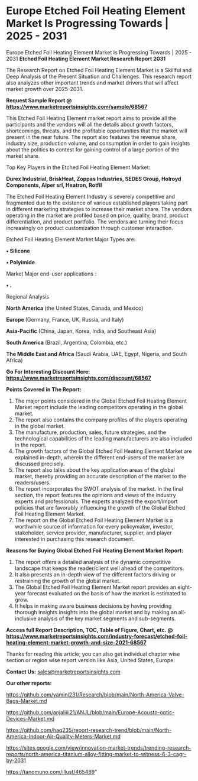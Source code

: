 # Europe Etched Foil Heating Element Market Is Progressing Towards | 2025 - 2031
Europe Etched Foil Heating Element Market Is Progressing Towards | 2025 - 2031
<strong>Etched Foil Heating Element Market Research Report 2031</strong>

The Research Report on Etched Foil Heating Element Market is a Skillful and Deep Analysis of the Present Situation and Challenges. This research report also analyzes other important trends and market drivers that will affect market growth over 2025-2031.

<strong>Request Sample Report @ <a href=https://www.marketreportsinsights.com/sample/68567>https://www.marketreportsinsights.com/sample/68567</a></strong>

This Etched Foil Heating Element market report aims to provide all the participants and the vendors will all the details about growth factors, shortcomings, threats, and the profitable opportunities that the market will present in the near future. The report also features the revenue share, industry size, production volume, and consumption in order to gain insights about the politics to contest for gaining control of a large portion of the market share.

Top Key Players in the Etched Foil Heating Element Market:

<strong>Durex Industrial, BriskHeat, Zoppas Industries, SEDES Group, Holroyd Components, Alper srl, Heatron, Rotfil</strong>

The Etched Foil Heating Element Industry is severely competitive and fragmented due to the existence of various established players taking part in different marketing strategies to increase their market share. The vendors operating in the market are profiled based on price, quality, brand, product differentiation, and product portfolio. The vendors are turning their focus increasingly on product customization through customer interaction.

Etched Foil Heating Element Market Major Types are:

<strong>• Silicone

• Polyimide</strong>

Market Major end-user applications :

<strong>• .</strong>

Regional Analysis

</u><strong><b>North America</b></strong> (the United States, Canada, and Mexico)

<strong><b>Europe </b></strong>(Germany, France, UK, Russia, and Italy)

<strong><b>Asia-Pacific</b></strong> (China, Japan, Korea, India, and Southeast Asia)

<strong><b>South America</b></strong> (Brazil, Argentina, Colombia, etc.)

<strong><b>The Middle East and Africa</b></strong> (Saudi Arabia, UAE, Egypt, Nigeria, and South Africa)

<strong>Go For Interesting Discount Here: <a href=https://www.marketreportsinsights.com/discount/68567>https://www.marketreportsinsights.com/discount/68567</a></strong>

<strong>Points Covered in The Report:</strong>
<ol>
  <li>The major points considered in the Global Etched Foil Heating Element Market report include the leading competitors operating in the global market.</li>
  <li>The report also contains the company profiles of the players operating in the global market.</li>
  <li>The manufacture, production, sales, future strategies, and the technological capabilities of the leading manufacturers are also included in the report.</li>
  <li>The growth factors of the Global Etched Foil Heating Element Market are explained in-depth, wherein the different end-users of the market are discussed precisely.</li>
  <li>The report also talks about the key application areas of the global market, thereby providing an accurate description of the market to the readers/users.</li>
  <li>The report incorporates the SWOT analysis of the market. In the final section, the report features the opinions and views of the industry experts and professionals. The experts analyzed the export/import policies that are favorably influencing the growth of the Global Etched Foil Heating Element Market.</li>
  <li>The report on the Global Etched Foil Heating Element Market is a worthwhile source of information for every policymaker, investor, stakeholder, service provider, manufacturer, supplier, and player interested in purchasing this research document.</li>
</ol>
<strong>Reasons for Buying Global Etched Foil Heating Element Market Report:</strong>

<ol>
  <li>The report offers a detailed analysis of the dynamic competitive landscape that keeps the reader/client well ahead of the competitors.</li>
  <li>It also presents an in-depth view of the different factors driving or restraining the growth of the global market.</li>
  <li>The Global Etched Foil Heating Element Market report provides an eight-year forecast evaluated on the basis of how the market is estimated to grow.</li>
  <li>It helps in making aware business decisions by having providing thorough insights insights into the global market and by making an all-inclusive analysis of the key market segments and sub-segments.</li>
</ol>
<strong>Access full Report Description, TOC, Table of Figure, Chart, etc. @ <a href=https://www.marketreportsinsights.com/industry-forecast/etched-foil-heating-element-market-growth-and-size-2021-68567>https://www.marketreportsinsights.com/industry-forecast/etched-foil-heating-element-market-growth-and-size-2021-68567</a></strong>


Thanks for reading this article; you can also get individual chapter wise section or region wise report version like Asia, United States, Europe.

<strong>Contact Us:</strong>
sales@marketreportsinsights.com

<strong>Our other reports:</strong>

<a href=https://github.com/yamini231/Research/blob/main/North-America-Valve-Bags-Market.md>https://github.com/yamini231/Research/blob/main/North-America-Valve-Bags-Market.md</a>

<a href=https://github.com/anjaliiii21/ANJL/blob/main/Europe-Acousto-optic-Devices-Market.md>https://github.com/anjaliiii21/ANJL/blob/main/Europe-Acousto-optic-Devices-Market.md</a>

<a href=https://github.com/haq235/report-research-trend/blob/main/North-America-Indoor-Air-Quality-Meters-Market.md>https://github.com/haq235/report-research-trend/blob/main/North-America-Indoor-Air-Quality-Meters-Market.md</a>

<a href=https://sites.google.com/view/innovation-market-trends/trending-research-reports/north-america-titanium-alloy-fitting-market-to-witness-6-3-cagr-by-2031>https://sites.google.com/view/innovation-market-trends/trending-research-reports/north-america-titanium-alloy-fitting-market-to-witness-6-3-cagr-by-2031</a>

<a href=https://tanomuno.com/illust/465489>https://tanomuno.com/illust/465489</a>"

